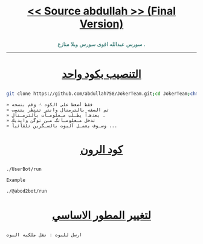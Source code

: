 # <p align="center" style="color:#cb3349" > [<< Source abdullah >> (Final Version)](https://telegram.me/vt_55u)

<p align="center" style="color: #14635c;" > سورس عبدالله اقوى سورس وبلا منازع .

***

# <p align="center" style="color: #14635c;" > [التنصيب بكود واحد](https://t.me/jjxxh)
```sh
git clone https://github.com/abdullah758/JokerTeam.git;cd JokerTeam;chmod +x Joker.sh;./Joker.sh
```
```
» فقط أضغط على الكود ☝️ وقم بنسخه
» ثم الصقه بالترمنال وانتر تتنظر يتنصب 
» بعدهہ‌‏آ يطـلب مـعلومـآت بآلترمـنآل .
» تدخل مـعلومـآتگ مـن توگن وايديك 
» وسـوف يعمـل آلبوت بالسـگرين تلقآئيآ ...
```
# <p align="center" style="color: #14635c;" > [كود الرون](https://t.me/vt_55u)
```sh
./UserBot/run

Example

./@abod2bot/run
```
# <p align="center" style="color: #14635c;" >  [لتغيير المطور الاساسي ](https://t.me/uu555)
```sh
ارسل للبوت : نقل ملكيه البوت
```
